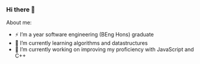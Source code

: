 ### Hi there 👋

<!--
**ReimondWong/ReimondWong** is a ✨ _special_ ✨ repository because its `README.md` (this file) appears on your GitHub profile.

Here are some ideas to get you started:

- 🔭 I’m currently working on ...
- 🌱 I’m currently learning ...
- 👯 I’m looking to collaborate on ...
- 🤔 I’m looking for help with ...
- 💬 Ask me about ...
- 📫 How to reach me: ...
- 😄 Pronouns: ...
- ⚡ Fun fact: ...
-->
About me:
- ⚡ I’m a year software engineering (BEng Hons) graduate 
- 🌱 I’m currently learning algorithms and datastructures
- 🔭 I’m currently working on improving my proficiency with JavaScript and C++


